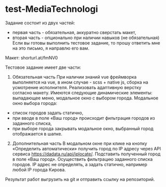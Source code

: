 # test-MediaTechnologi

Задание состоит из двух частей: 
- первая часть - обязательная, аккуратно сверстать макет,
- вторая часть - опционально при наличии навыков (не обязательная) 
Если вы готовы выполнить тестовое задание, то прошу ответить мне на это письмо, я направлю его вам. 

Макет:  shorturl.at/fmNV0

Тестовое задание имеет две части:

1. Обязательная часть
При наличии знаний vue фреймворка выполняется на vue, в ином случае - scss + native js, сборка на усмотрение исполнителя. 
Реализовать адаптивную верстку согласно макету. 
Имеются следующие динамические элементы: выпадающее меню, модальное окно с выбором города. 
Модальное окно выбора города:
- список городов задать статично,
- при вводе в поле «Ваш город» происходит фильтрация городов из заданного списка,
- при выборе города закрывать модальное окно, выбранный город отображается в шапке.  

2. Дополнительная часть
В модальном окне при клике на кнопку «Определить автоматически» получить город по IP адресу через API сервиса https://dadata.ru/api/iplocate/. Подставить полученный город в поле «Ваш город». Осуществить фильтрацию заданного списка городов. IP адрес не определять, а задать статично, например любой IP города Кирова. 

Результат работ выгрузить на git и отправить ссылку на репозиторий. 
